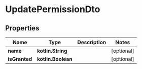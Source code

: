 
# UpdatePermissionDto

## Properties
Name | Type | Description | Notes
------------ | ------------- | ------------- | -------------
**name** | **kotlin.String** |  |  [optional]
**isGranted** | **kotlin.Boolean** |  |  [optional]



